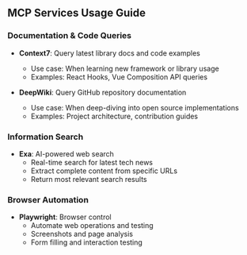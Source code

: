 ## MCP Services Usage Guide

### Documentation & Code Queries

- **Context7**: Query latest library docs and code examples
  - Use case: When learning new framework or library usage
  - Examples: React Hooks, Vue Composition API queries

- **DeepWiki**: Query GitHub repository documentation
  - Use case: When deep-diving into open source implementations
  - Examples: Project architecture, contribution guides

### Information Search

- **Exa**: AI-powered web search
  - Real-time search for latest tech news
  - Extract complete content from specific URLs
  - Return most relevant search results

### Browser Automation

- **Playwright**: Browser control
  - Automate web operations and testing
  - Screenshots and page analysis
  - Form filling and interaction testing
